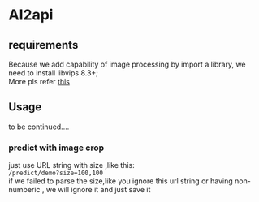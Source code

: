 # AI2api

## requirements
Because we add capability of image processing by import a library, we need to install libvips 8.3+;<br>
More pls refer [this](https://github.com/h2non/bimg#prerequisites)

## Usage
to be continued....

### predict with image crop
just use URL string with size ,like this: <br>
    `/predict/demo?size=100,100 ` <br>
if we failed  to parse the size,like you ignore this url string or having non-numberic , we will ignore it and just save it